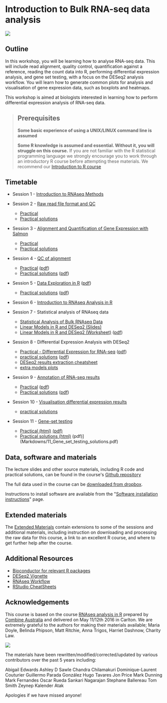 # Introduction to Bulk RNA-seq data analysis

![](images/CRUK_Cambridge_Institute.png)

## Outline

In this workshop, you will be learning how to analyse RNA-seq data. This will
include read alignment, quality control, quantification against a reference,
reading the count data into R, performing differential expression analysis, and
gene set testing, with a focus on the DESeq2 analysis workflow. You will learn
how to generate common plots for analysis and visualisation of gene expression
data, such as boxplots and heatmaps.

This workshop is aimed at biologists interested in learning how to perform
differential expression analysis of RNA-seq data.

> ## Prerequisites
>
> __**Some basic experience of using a UNIX/LINUX command line is assumed**__
>
> __**Some R knowledge is assumed and essential. Without it, you will struggle on this course.**__
> If you are not familiar with the R statistical programming language we
> strongly encourage you to work through an introductory R course before
> attempting these materials.
> We recommend our [Introduction to R course](https://bioinformatics-core-shared-training.github.io/r-intro/)

## Timetable


* Session 1 - [Introduction to RNAseq Methods](Markdowns/01_Introduction_to_RNAseq_Methods.html)


* Session 2 - [Raw read file format and QC](Markdowns/02_FastQC_introduction.html)  
    - [Practical](Markdowns/02_FastQC_practical.html)  
    - [Practical solutions](Markdowns/02_FastQC_solutions.html)


* Session 3 - [Alignment and Quantification of Gene Expression with Salmon](Markdowns/03_Quantification_with_Salmon_introduction.html)      
  - [Practical](Markdowns/03_Quantification_with_Salmon_practical.html)  
  - [Practical solutions](Markdowns/03_Quantification_with_Salmon_solutions.html)   


* Session 4 - [QC of alignment](Markdowns/04_Quality_Control_introduction.html)    
  - [Practical](Markdowns/04_Quality_Control_practical.html) ([pdf](Markdowns/04_Quality_Control_practical.pdf))  
  - [Practical solutions](Markdowns/04_Quality_Control_solutions.html) ([pdf](Markdowns/04_Quality_Control_solutions.pdf))   


* Session 5 - [Data Exploration in R](Markdowns/05_Data_Exploration.html) ([pdf](Markdowns/05_Data_Exploration.pdf))      
  - [Practical solutions](Markdowns/05_Data_Exploration_solutions.html) ([pdf](Markdowns/05_Data_Exploration_solutions.pdf))       


* Session 6 - [Introduction to RNAseq Analysis in R](Markdowns/06_Introduction_to_RNAseq_Analysis_in_R.html)  


* Session 7 - Statistical analysis of RNAseq data
  - [Statistical Analysis of Bulk RNAseq Data](additional_scripts_and_materials/RNA-seq_stats.pdf)  
  - [Linear Models in R and DESeq2 (Slides)](additional_scripts_and_materials/Statistical_models_in_R_DESeq2.pdf)    
  - [Linear Models in R and DESeq2 (Worksheet)](Markdowns/07_Linear_Models.html) ([pdf](Markdowns/07_Linear_Models.pdf))     
  

* Session 8 - Differential Expression Analysis with DESeq2
  - [Practical - Differential Expression for RNA-seq](Markdowns/08_DE_analysis_with_DESeq2.html) ([pdf](Markdowns/08_DE_analysis_with_DESeq2.pdf))      
  - [practical solutions](Markdowns/08_DE_analysis_with_DESeq2_solutions.html) ([pdf](Markdowns/08_DE_analysis_with_DESeq2_solutions.pdf))    
  - [DESeq2 results extraction cheatsheet](additional_scripts_and_materials/DESeq2_results_cheatsheet.pdf)
  - [extra models plots](additional_scripts_and_materials/Expl_all.pdf)


* Session 9 - [Annotation of RNA-seq results](Markdowns/09_Annotation.html)
  - [Practical](Markdowns/09_Annotation_and_Visualisation.html) ([pdf](Markdowns/09_Annotation_and_Visualisation.pdf))
  - [Practical solutions](Markdowns/09_Annotation_and_Visualisation_Solutions.html) ([pdf](Markdowns/09_Annotation_and_Visualisation_Solutions.pdf))


* Session 10 - [Visualisation differential expression results](Markdowns/10_Data_Visualisation.html)     
  - [practical solutions](Markdowns/10_Data_Visualisation_solutions.html)   


* Session 11 - [Gene-set testing](Markdowns/11_Gene_set_testing_introduction.html)
   - [Practical (html)](Markdowns/11_Gene_set_testing.html) [(pdf)](Markdowns/11_Gene_set_testing.pdf)
   - [Practical solutions (html)](Markdowns/11_Gene_set_testing_solutions.html) (pdf)](Markdowns/11_Gene_set_testing_solutions.pdf)    


## Data, software and materials

The lecture slides and other source materials, including R code and
practical solutions, can be found in the course's [Github
repository](https://github.com/bioinformatics-core-shared-training/Bulk_RNASeq_Course_March23)

The full data used in the course can be [downloaded from dropbox](https://www.dropbox.com/sh/sz44que2vha44xw/AABISE1DdBSS6s_zLoW1vuCGa?st=z95zfjyg&dl=0). 

Instructions to install software are available from the "[Software installation instructions](Bulk_RNAseq_Course_Base/Markdowns/setup.html)" page.

## Extended materials

The [Extended Materials](Extended_index.md) contain extensions to some of the
sessions and additional materials, including instruction on downloading and
processing the raw data for this course, a link to an excellent R course, and
where to get further help after the course.

## Additional Resources

* [Bioconductor for relevant R packages](https://bioconductor.org/)
* [DESeq2 Vignette](https://bioconductor.org/packages/release/bioc/vignettes/DESeq2/inst/doc/DESeq2.html)  
* [RNAseq Workflow](http://master.bioconductor.org/packages/release/workflows/vignettes/rnaseqGene/inst/doc/rnaseqGene.html)  
* [RStudio CheatSheets](https://rstudio.com/resources/cheatsheets/)

## Acknowledgements

This course is based on the course [RNAseq analysis in
R](http://combine-australia.github.io/2016-05-11-RNAseq/) prepared by [Combine
Australia](https://combine.org.au/) and delivered on May 11/12th 2016 in
Carlton. We are extremely grateful to the authors for making their materials
available; Maria Doyle, Belinda Phipson, Matt Ritchie, Anna Trigos, Harriet
Dashnow, Charity Law.

![](Bulk_RNAseq_Course_Base/images/combine_banner_small.png)

The materials have been rewritten/modified/corrected/updated by various
contributors over the past 5 years including:

Abigail Edwards
Ashley D Sawle
Chandra Chilamakuri
Dominique-Laurent Couturier
Guillermo Parada González
Hugo Tavares
Jon Price
Mark Dunning
Mark Fernandes
Oscar Rueda
Sankari Nagarajan
Stephane Ballereau
Tom Smith
Zeynep Kalender Atak

Apologies if we have missed anyone!
